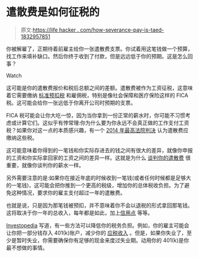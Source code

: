 # 遣散费是如何征税的

> 原文:[https://life hacker . com/how-severance-pay-is-taed-1832957851](https://lifehacker.com/how-severance-pay-is-taxed-1832957851)

你被解雇了，正期待着前雇主给你一张遣散费支票。你试着用这笔钱做一个预算，找工作来填补缺口。然后你终于收到了付款，但是远远低于你的预期。这是怎么回事？

Watch

这可能是你的遣散费报价和税后总额之间的差额。遣散费被作为工资征税，这意味着它需要缴纳 [标准预扣税](https://www.irs.gov/individuals/employees/tax-withholding) 和雇佣税，特别是像社会保障和医疗保险这样的 FICA 税。这可能会给你一张远低于你离开公司时预期的支票。

FICA 税可能会让你大吃一惊，因为当你拿到一份正常的薪水时，你可能不习惯考虑或计算它们。这似乎有悖常理:你为什么要为你永远不会真正做的工作支付工资税？如果你对这一点的本质感兴趣，有一个 [2014 年最高法院判决](https://www.supremecourt.gov/opinions/13pdf/12-1408_6468.pdf) 认为遣散费应缴纳这些税。

这可能意味着你得到的一笔钱和你实际存进去的钱之间有很大的差异，就像你申报的工资和你实际拿回家的工资之间的差异一样。这就是为什么 [谈判你的遣散费](https://www.careercontessa.com/advice/how-to-negotiate-severance/) 很重要，就像你谈判你的薪水一样。

另外需要注意的是:如果你在接近年底的时候收到一笔钱(或者任何时候都是足够大的一笔钱)，这可能会把你推到一个更高的税级，增加你的总体税收负担。为了避免这种情况，要求你的雇主支付超过一年的遣散费。

也就是说，只是因为那笔钱被预扣，并不意味着你不会以退税的形式拿回那笔钱。这将取决于你一年的总收入，每年都是如此，加上[信用点](https://twocents.lifehacker.com/all-the-tax-credits-you-can-take-for-2018-1831811601) 等等。

[Investopedia](https://www.investopedia.com/articles/personal-finance/081315/how-minimize-taxes-severance-pay.asp) 写道，有一些方法可以降低你的税务负担。例如，你的雇主可能会让你把一部分钱存入 401(k)账户，减少你的 [应税收入](https://twocents.lifehacker.com/how-different-retirement-income-is-taxed-1825581598) 。但是，如果你失业了，至少是暂时失业，你需要确保你有足够的现金来度过失业期。动用你的 401(k)是你最不想做的事情。